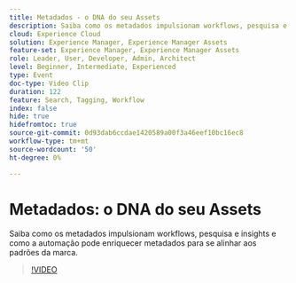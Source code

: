 ```yaml
---
title: Metadados - o DNA do seu Assets
description: Saiba como os metadados impulsionam workflows, pesquisa e insights e como a automação pode enriquecer metadados para se alinhar aos padrões da marca.
cloud: Experience Cloud
solution: Experience Manager, Experience Manager Assets
feature-set: Experience Manager, Experience Manager Assets
role: Leader, User, Developer, Admin, Architect
level: Beginner, Intermediate, Experienced
type: Event
doc-type: Video Clip
duration: 122
feature: Search, Tagging, Workflow
index: false
hide: true
hidefromtoc: true
source-git-commit: 0d93dab6ccdae1420589a00f3a46eef10bc16ec8
workflow-type: tm+mt
source-wordcount: '50'
ht-degree: 0%

---
```



# Metadados: o DNA do seu Assets

Saiba como os metadados impulsionam workflows, pesquisa e insights e como a automação pode enriquecer metadados para se alinhar aos padrões da marca.

>[!VIDEO](https://video.tv.adobe.com/v/3459218/?learn=on&enablevpops)
